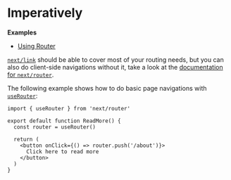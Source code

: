 # Imperatively

**Examples**

- [Using Router](https://github.com/vercel/next.js/tree/canary/examples/using-router)

[`next/link`](/docs/api-reference/next/link.md) should be able to cover most of your routing needs, but you can also do client-side navigations without it, take a look at the [documentation for `next/router`](/docs/api-reference/next/router.md).

The following example shows how to do basic page navigations with [`useRouter`](/docs/api-reference/next/router.md#useRouter):

    import { useRouter } from 'next/router'

    export default function ReadMore() {
      const router = useRouter()

      return (
        <button onClick={() => router.push('/about')}>
          Click here to read more
        </button>
      )
    }
